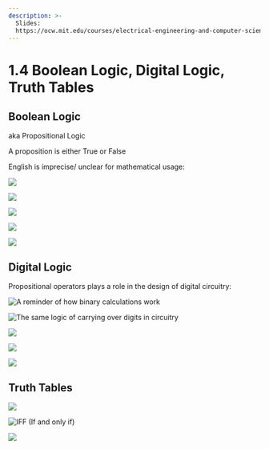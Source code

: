 ```yaml
---
description: >-
  Slides:
  https://ocw.mit.edu/courses/electrical-engineering-and-computer-science/6-042j-mathematics-for-computer-science-spring-2015/lecture-slides/MIT6_042JS16_TruthTables.pdf
---
```


# 1.4 Boolean Logic, Digital Logic, Truth Tables

## Boolean Logic

aka Propositional Logic

A proposition is either True or False

English is imprecise/ unclear for mathematical usage: 

![](../../../.gitbook/assets/image%20%2846%29.png)

![](../../../.gitbook/assets/image%20%2871%29.png)



![](../../../.gitbook/assets/image%20%2895%29.png)

![](../../../.gitbook/assets/image%20%2873%29.png)

![](../../../.gitbook/assets/image%20%2862%29.png)

## Digital Logic

Propositional operators plays a role in the design of digital circuitry:

 

![A reminder of how binary calculations work](../../../.gitbook/assets/image%20%2894%29.png)

![The same logic of carrying over digits in circuitry](../../../.gitbook/assets/image%20%2859%29.png)

![](../../../.gitbook/assets/image%20%2880%29.png)

![](../../../.gitbook/assets/image%20%2841%29.png)

![](../../../.gitbook/assets/image%20%2866%29.png)

## Truth Tables

 

![](../../../.gitbook/assets/image%20%2893%29.png)

![IFF \(If and only if\)](../../../.gitbook/assets/image%20%2853%29.png)

![](../../../.gitbook/assets/image%20%2861%29.png)

